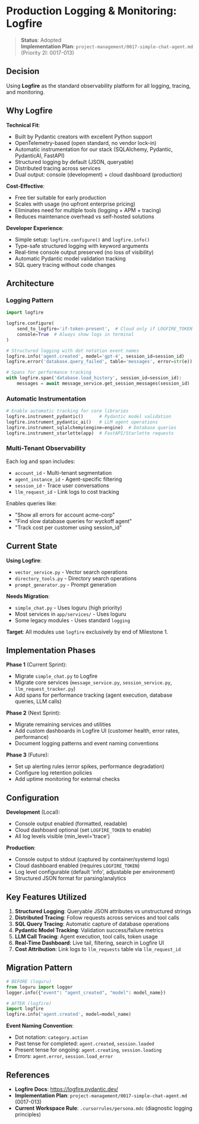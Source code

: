 <!--
Copyright (c) 2025 Ape4, Inc. All rights reserved.
Unauthorized copying of this file is strictly prohibited.
-->

# Production Logging & Monitoring: Logfire

> **Status**: Adopted  
> **Implementation Plan**: `project-management/0017-simple-chat-agent.md` (Priority 2I: 0017-013)

## Decision

Using **Logfire** as the standard observability platform for all logging, tracing, and monitoring.

## Why Logfire

**Technical Fit**:
- Built by Pydantic creators with excellent Python support
- OpenTelemetry-based (open standard, no vendor lock-in)
- Automatic instrumentation for our stack (SQLAlchemy, Pydantic, PydanticAI, FastAPI)
- Structured logging by default (JSON, queryable)
- Distributed tracing across services
- Dual output: console (development) + cloud dashboard (production)

**Cost-Effective**:
- Free tier suitable for early production
- Scales with usage (no upfront enterprise pricing)
- Eliminates need for multiple tools (logging + APM + tracing)
- Reduces maintenance overhead vs self-hosted solutions

**Developer Experience**:
- Simple setup: `logfire.configure()` and `logfire.info()`
- Type-safe structured logging with keyword arguments
- Real-time console output preserved (no loss of visibility)
- Automatic Pydantic model validation tracking
- SQL query tracing without code changes

## Architecture

### Logging Pattern

```python
import logfire

logfire.configure(
    send_to_logfire='if-token-present',  # Cloud only if LOGFIRE_TOKEN set
    console=True  # Always show logs in terminal
)

# Structured logging with dot notation event names
logfire.info('agent.created', model='gpt-4', session_id=session_id)
logfire.error('database.query_failed', table='messages', error=str(e))

# Spans for performance tracking
with logfire.span('database.load_history', session_id=session_id):
    messages = await message_service.get_session_messages(session_id)
```

### Automatic Instrumentation

```python
# Enable automatic tracking for core libraries
logfire.instrument_pydantic()      # Pydantic model validation
logfire.instrument_pydantic_ai()   # LLM agent operations
logfire.instrument_sqlalchemy(engine=engine)  # Database queries
logfire.instrument_starlette(app)  # FastAPI/Starlette requests
```

### Multi-Tenant Observability

Each log and span includes:
- `account_id` - Multi-tenant segmentation
- `agent_instance_id` - Agent-specific filtering
- `session_id` - Trace user conversations
- `llm_request_id` - Link logs to cost tracking

Enables queries like:
- "Show all errors for account acme-corp"
- "Find slow database queries for wyckoff agent"
- "Track cost per customer using session_id"

## Current State

**Using Logfire**:
- `vector_service.py` - Vector search operations
- `directory_tools.py` - Directory search operations
- `prompt_generator.py` - Prompt generation

**Needs Migration**:
- `simple_chat.py` - Uses loguru (high priority)
- Most services in `app/services/` - Uses loguru
- Some legacy modules - Uses standard `logging`

**Target**: All modules use `logfire` exclusively by end of Milestone 1.

## Implementation Phases

**Phase 1** (Current Sprint):
- Migrate `simple_chat.py` to Logfire
- Migrate core services (`message_service.py`, `session_service.py`, `llm_request_tracker.py`)
- Add spans for performance tracking (agent execution, database queries, LLM calls)

**Phase 2** (Next Sprint):
- Migrate remaining services and utilities
- Add custom dashboards in Logfire UI (customer health, error rates, performance)
- Document logging patterns and event naming conventions

**Phase 3** (Future):
- Set up alerting rules (error spikes, performance degradation)
- Configure log retention policies
- Add uptime monitoring for external checks

## Configuration

**Development** (Local):
- Console output enabled (formatted, readable)
- Cloud dashboard optional (set `LOGFIRE_TOKEN` to enable)
- All log levels visible (min_level='trace')

**Production**:
- Console output to stdout (captured by container/systemd logs)
- Cloud dashboard enabled (requires `LOGFIRE_TOKEN`)
- Log level configurable (default 'info', adjustable per environment)
- Structured JSON format for parsing/analytics

## Key Features Utilized

1. **Structured Logging**: Queryable JSON attributes vs unstructured strings
2. **Distributed Tracing**: Follow requests across services and tool calls
3. **SQL Query Tracing**: Automatic capture of database operations
4. **Pydantic Model Tracking**: Validation success/failure metrics
5. **LLM Call Tracing**: Agent execution, tool calls, token usage
6. **Real-Time Dashboard**: Live tail, filtering, search in Logfire UI
7. **Cost Attribution**: Link logs to `llm_requests` table via `llm_request_id`

## Migration Pattern

```python
# BEFORE (loguru)
from loguru import logger
logger.info({"event": "agent_created", "model": model_name})

# AFTER (logfire)
import logfire
logfire.info('agent.created', model=model_name)
```

**Event Naming Convention**:
- Dot notation: `category.action`
- Past tense for completed: `agent.created`, `session.loaded`
- Present tense for ongoing: `agent.creating`, `session.loading`
- Errors: `agent.error`, `session.load_error`

## References

- **Logfire Docs**: https://logfire.pydantic.dev/
- **Implementation Plan**: `project-management/0017-simple-chat-agent.md` (0017-013)
- **Current Workspace Rule**: `.cursorrules/persona.mdc` (diagnostic logging principles)
